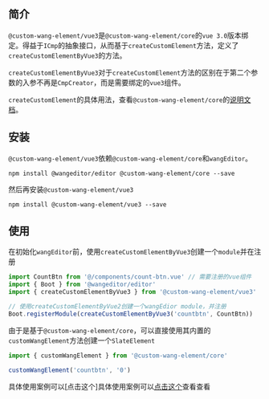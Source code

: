 ## 简介

`@custom-wang-element/vue3`是`@custom-wang-element/core`的`vue 3.0`版本绑定。得益于`ICmp`的抽象接口，从而基于`createCustomElement`方法，定义了`createCustomElementByVue3`的方法。

`createCustomElementByVue3`对于`createCustomElement`方法的区别在于第二个参数的入参不再是`CmpCreator`，而是需要绑定的`vue3`组件。

`createCustomElement`的具体用法，查看`@custom-wang-element/core`的[说明文档](https://github.com/xxbiji/custom-wang-element/blob/master/packages/core/README.md)。

## 安装

`@custom-wang-element/vue3`依赖`@custom-wang-element/core`和`wangEditor`。

```shell
npm install @wangeditor/editor @custom-wang-element/core --save
```

然后再安装`@custom-wang-element/vue3`

```shell
npm install @custom-wang-element/vue3 --save
```

## 使用

在初始化`wangEditor`前，使用`createCustomElementByVue3`创建一个`module`并在注册

```js
import CountBtn from '@/components/count-btn.vue' // 需要注册的vue组件
import { Boot } from '@wangeditor/editor'
import { createCustomElementByVue3 } from '@custom-wang-element/vue3'

// 使用createCustomElementByVue2创建一个wangEdior module，并注册
Boot.registerModule(createCustomElementByVue3('countbtn', CountBtn))
```

由于是基于`@custom-wang-element/core`，可以直接使用其内置的`customWangElement`方法创建一个`SlateElement`

```js
import { customWangElement } from '@custom-wang-element/core'

customWangElement('countbtn', '0')
```

具体使用案例可以[点击这个]具体使用案例可以[点击这个](https://github.com/xxbiji/custom-wang-element/tree/master/packages/vue3/example)查看查看